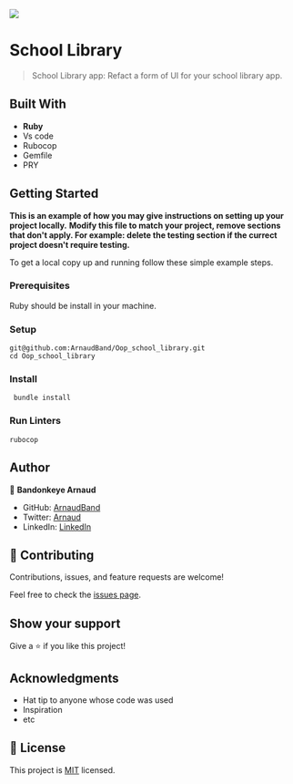 ![](https://img.shields.io/badge/Microverse-blueviolet)

# School Library

> School Library app: Refact a form of UI for your school library app.


## Built With

- **Ruby**
- Vs code
- Rubocop
- Gemfile
- PRY


## Getting Started

**This is an example of how you may give instructions on setting up your project locally.**
**Modify this file to match your project, remove sections that don't apply. For example: delete the testing section if the currect project doesn't require testing.**


To get a local copy up and running follow these simple example steps.

### Prerequisites

Ruby should be install in your machine.

### Setup

```
git@github.com:ArnaudBand/Oop_school_library.git
cd Oop_school_library
```

### Install

```
 bundle install
```

### Run Linters

```
rubocop
```


## Author

👤 **Bandonkeye Arnaud**

- GitHub: [ArnaudBand](https://github.com/ArnaudBand)
- Twitter: [Arnaud](https://twitter.com/@ba104781)
- LinkedIn: [LinkedIn](https://linkedin.com/in/ArnaudBandonkeye)

## 🤝 Contributing

Contributions, issues, and feature requests are welcome!

Feel free to check the [issues page](../../issues/).

## Show your support

Give a ⭐️ if you like this project!

## Acknowledgments

- Hat tip to anyone whose code was used
- Inspiration
- etc

## 📝 License

This project is [MIT](./MIT.md) licensed.
